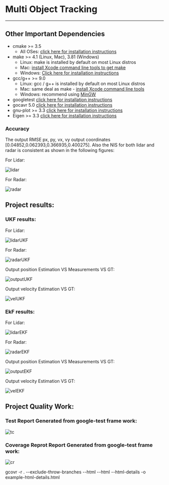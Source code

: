 # Multi Object Tracking

---

## Other Important Dependencies
* cmake >= 3.5
  * All OSes: [click here for installation instructions](https://cmake.org/install/)
* make >= 4.1 (Linux, Mac), 3.81 (Windows)
  * Linux: make is installed by default on most Linux distros
  * Mac: [install Xcode command line tools to get make](https://developer.apple.com/xcode/features/)
  * Windows: [Click here for installation instructions](http://gnuwin32.sourceforge.net/packages/make.htm)
* gcc/g++ >= 9.0
  * Linux: gcc / g++ is installed by default on most Linux distros
  * Mac: same deal as make - [install Xcode command line tools](https://developer.apple.com/xcode/features/)
  * Windows: recommend using [MinGW](http://www.mingw.org/)
* googletest [click here for installation instructions](https://github.com/google/googletest)
* gocavr 5.0 [click here for installation instructions](https://gcovr.com/en/stable/installation.html)
* gnu-plot >= 3.3 [click here for installation instructions](http://www.gnuplot.info/)
* Eigen >= 3.3 [click here for installation instructions](https://eigen.tuxfamily.org/index.php?title=Main_Page)   
### Accuracy
The output RMSE px, py, vx, vy output coordinates [0.04852,0.062393,0.366935,0.400275].
Also the NIS for both lidar and radar is consistent as shown in the following figures:

For Lidar:

![lidar](media/highway--NIS_laser.png)


For Radar:

![radar](media/highway--NIS_Radar.png)

## Project results:

### UKF results:
For Lidar:

![lidarUKF](media/UKF_sample-laser-radar-measurement-data-1--NIS_laser.png)

For Radar:

![radarUKF](media/UKF_sample-laser-radar-measurement-data-1--NIS-Radar.png)

Output position Estimation VS Measurements VS GT:

![outputUKF](media/UKF_sample-laser-radar-measurement-data-1--Output-estimation.png)

Output velocity Estimation VS GT:

![velUKF](media/UKF_sample-laser-radar-measurement-data-1--Output-V.png)

### EkF results:
For Lidar:

![lidarEKF](media/EKF_sample-laser-radar-measurement-data-1--NIS_laser.png)

For Radar:

![radarEKF](media/EKF_sample-laser-radar-measurement-data-1--NIS-Radar.png)

Output position Estimation VS Measurements VS GT:

![outputEKF](media/EKF_estimation.png)

Output velocity Estimation VS GT:

![velEKF](media/EKF_sample-laser-radar-measurement-data-1--Output-V.png)

## Project Quality Work:

### Test Report Generated from google-test frame work:
![tc](media/test_cases.png)

### Coverage Reprot Report Generated from google-test frame work:
![cr](media/coverage.png)


gcovr -r . --exclude-throw-branches --html --html --html-details -o example-html-details.html

